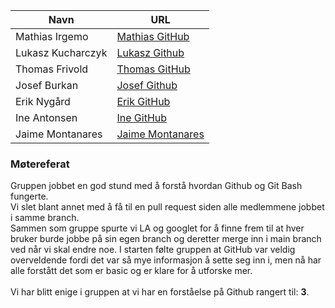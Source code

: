 | Navn | URL |
|---|---|
| Mathias Irgemo | [Mathias GitHub](https://github.com/mathiasirgemo) |
| Lukasz Kucharczyk | [Lukasz Github](https://github.com/LukaszDK98) |
| Thomas Frivold | [Thomas GitHub](https://github.com/Tj12501) |
| Josef Burkan | [Josef Github](https://github.com/JosefBurkan) |
| Erik Nygård | [Erik GitHub](https://github.com/erny03) |
| Ine Antonsen | [Ine GitHub](https://github.com/ineant) 
| Jaime Montanares | [Jaime Montanares](https://github.com/jaimemontanares) |


### Møtereferat

Gruppen jobbet en god stund med å forstå hvordan Github og Git Bash fungerte.<br>
Vi slet blant annet med å få til en pull request siden alle medlemmene jobbet i samme branch. <br>
Sammen som gruppe spurte vi LA og googlet for å finne frem til at hver bruker burde jobbe på sin egen branch og deretter merge inn i main branch ved når vi skal endre noe. I starten følte gruppen at GitHub var veldig overveldende fordi det var så mye informasjon å sette seg inn i, men nå har alle forstått det som er basic og er klare for å utforske mer.<br><br>
Vi har blitt enige i gruppen at vi har en forståelse på Github rangert til: **3**.